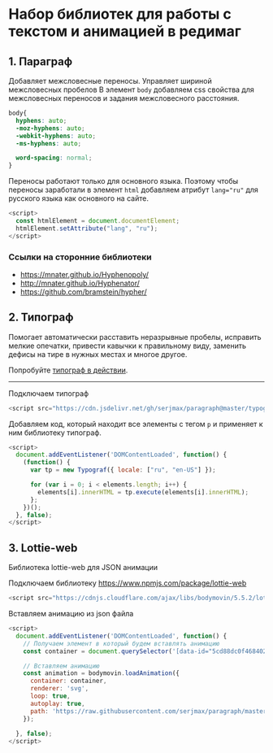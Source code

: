 # Набор библиотек для работы с текстом и анимацией в редимаг

## 1. Параграф
Добавляет межсловесные переносы. Управляет шириной межсловесных пробелов
В элемент `body` добавляем css свойства для межсловесных переносов и задания межсловесного расстояния.
```css
body{
  hyphens: auto;
  -moz-hyphens: auto;
  -webkit-hyphens: auto;
  -ms-hyphens: auto;

  word-spacing: normal;
}
```

Переносы работают только для основного языка. Поэтому чтобы переносы заработали в элемент `html` добавляем атрибут `lang="ru"` для русского языка как основного на сайте.
```javascript
<script>
  const htmlElement = document.documentElement;
  htmlElement.setAttribute("lang", "ru");
</script>
```

### Ссылки на сторонние библиотеки
+ https://mnater.github.io/Hyphenopoly/
+ http://mnater.github.io/Hyphenator/
+ https://github.com/bramstein/hypher/

## 2. Типограф
Помогает автоматически расставить неразрывные пробелы, исправить мелкие опечатки, привести кавычки к правильному виду, заменить дефисы на тире в нужных местах и многое другое.

Попробуйте [типограф в действии](https://typograf.github.io).
___
Подключаем типограф
```js
<script src="https://cdn.jsdelivr.net/gh/serjmax/paragraph@master/typograf.min.js"></script>
```

Добавляем код, который находит все элементы с тегом `p` и применяет к ним библиотеку типограф.
```js
<script>
  document.addEventListener('DOMContentLoaded', function() {
  	(function() {
      var tp = new Typograf({ locale: ["ru", "en-US"] });

      for (var i = 0; i < elements.length; i++) {
        elements[i].innerHTML = tp.execute(elements[i].innerHTML);
      };
    })();
  }, false);
</script>
```

## 3. Lottie-web
Библиотека lottie-web для JSON анимации

Подключаем библиотеку https://www.npmjs.com/package/lottie-web

```js
<script src="https://cdnjs.cloudflare.com/ajax/libs/bodymovin/5.5.2/lottie_svg.min.js"></script>
```

Вставляем анимацию из json файла

```js
<script>
  document.addEventListener('DOMContentLoaded', function() {
    // Получаем элемент в который будем вставлять анимацию
    const container = document.querySelector('[data-id="5cd88dc0f468402c4a53e9e0"]');

    // Вставляем анимацию
    const animation = bodymovin.loadAnimation({
      container: container,
      renderer: 'svg',
      loop: true,
      autoplay: true,
      path: 'https://raw.githubusercontent.com/serjmax/paragraph/master/data.json'
    });
    
  }, false);
</script>
```